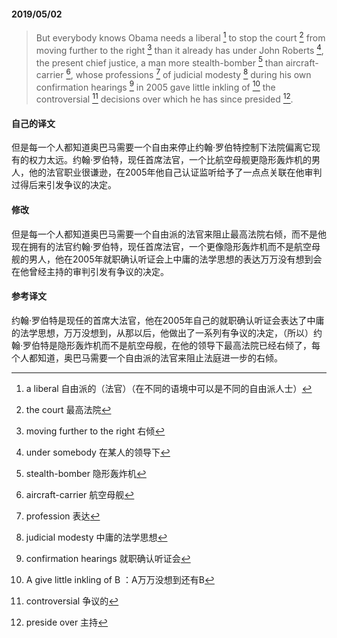 #### 2019/05/02

> But everybody knows Obama needs a liberal [^1] to stop the court [^2] from moving further to the right [^3] than it already has under John Roberts [^4], the present chief justice, a man more stealth-bomber [^5] than aircraft-carrier [^6], whose professions [^7] of judicial modesty [^8] during his own confirmation hearings [^9] in 2005 gave little inkling of [^10] the controversial [^11] decisions over which he has since presided [^12].



#### 自己的译文

但是每一个人都知道奥巴马需要一个自由来停止约翰·罗伯特控制下法院偏离它现有的权力太远。约翰·罗伯特，现任首席法官，一个比航空母舰更隐形轰炸机的男人，他的法官职业很谦逊，在2005年他自己认证监听给予了一点点关联在他审判过得后来引发争议的决定。



#### 修改

但是每一个人都知道奥巴马需要一个自由派的法官来阻止最高法院右倾，而不是他现在拥有的法官约翰·罗伯特，现任首席法官，一个更像隐形轰炸机而不是航空母舰的男人，他在2005年就职确认听证会上中庸的法学思想的表达万万没有想到会在他曾经主持的审判引发有争议的决定。



#### 参考译文

约翰·罗伯特是现任的首席大法官，他在2005年自己的就职确认听证会表达了中庸的法学思想，万万没想到，从那以后，他做出了一系列有争议的决定，（所以）约翰·罗伯特是隐形轰炸机而不是航空母舰，在他的领导下最高法院已经右倾了，每个人都知道，奥巴马需要一个自由派的法官来阻止法庭进一步的右倾。



[^1]: a liberal 自由派的（法官）（在不同的语境中可以是不同的自由派人士）
[^2]: the court 最高法院
[^3]: moving further to the right 右倾
[^4]: under somebody 在某人的领导下
[^5]: stealth-bomber 隐形轰炸机
[^6]: aircraft-carrier 航空母舰
[^7]: profession 表达
[^8]: judicial modesty 中庸的法学思想
[^9]: confirmation hearings 就职确认听证会
[^10]: A give little inkling of B ：A万万没想到还有B
[^11]: controversial 争议的
[^12]: preside over 主持